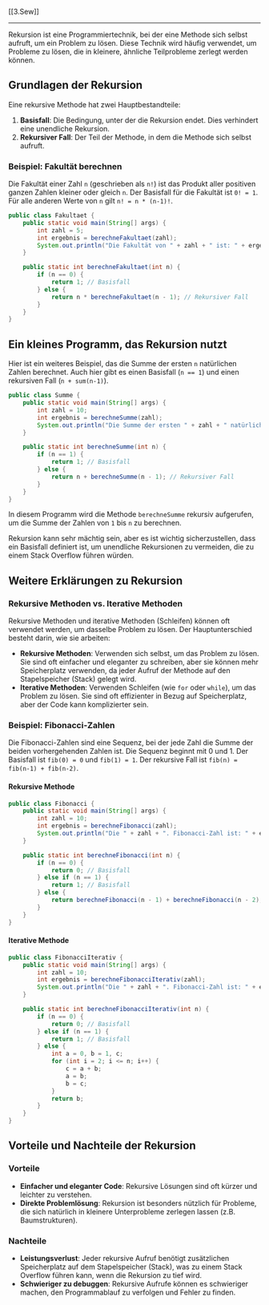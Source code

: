 [[3.Sew]]
___
Rekursion ist eine Programmiertechnik, bei der eine Methode sich selbst aufruft, um ein Problem zu lösen. Diese Technik wird häufig verwendet, um Probleme zu lösen, die in kleinere, ähnliche Teilprobleme zerlegt werden können.

## Grundlagen der Rekursion

Eine rekursive Methode hat zwei Hauptbestandteile:
1. **Basisfall**: Die Bedingung, unter der die Rekursion endet. Dies verhindert eine unendliche Rekursion.
2. **Rekursiver Fall**: Der Teil der Methode, in dem die Methode sich selbst aufruft.

### Beispiel: Fakultät berechnen

Die Fakultät einer Zahl `n` (geschrieben als `n!`) ist das Produkt aller positiven ganzen Zahlen kleiner oder gleich `n`. Der Basisfall für die Fakultät ist `0! = 1`. Für alle anderen Werte von `n` gilt `n! = n * (n-1)!`.

```java
public class Fakultaet {
    public static void main(String[] args) {
        int zahl = 5;
        int ergebnis = berechneFakultaet(zahl);
        System.out.println("Die Fakultät von " + zahl + " ist: " + ergebnis);
    }

    public static int berechneFakultaet(int n) {
        if (n == 0) {
            return 1; // Basisfall
        } else {
            return n * berechneFakultaet(n - 1); // Rekursiver Fall
        }
    }
}
```

## Ein kleines Programm, das Rekursion nutzt

Hier ist ein weiteres Beispiel, das die Summe der ersten `n` natürlichen Zahlen berechnet. Auch hier gibt es einen Basisfall (`n == 1`) und einen rekursiven Fall (`n + sum(n-1)`).

```java
public class Summe {
    public static void main(String[] args) {
        int zahl = 10;
        int ergebnis = berechneSumme(zahl);
        System.out.println("Die Summe der ersten " + zahl + " natürlichen Zahlen ist: " + ergebnis);
    }

    public static int berechneSumme(int n) {
        if (n == 1) {
            return 1; // Basisfall
        } else {
            return n + berechneSumme(n - 1); // Rekursiver Fall
        }
    }
}
```

In diesem Programm wird die Methode `berechneSumme` rekursiv aufgerufen, um die Summe der Zahlen von `1` bis `n` zu berechnen.

Rekursion kann sehr mächtig sein, aber es ist wichtig sicherzustellen, dass ein Basisfall definiert ist, um unendliche Rekursionen zu vermeiden, die zu einem Stack Overflow führen würden.

## Weitere Erklärungen zu Rekursion

### Rekursive Methoden vs. Iterative Methoden

Rekursive Methoden und iterative Methoden (Schleifen) können oft verwendet werden, um dasselbe Problem zu lösen. Der Hauptunterschied besteht darin, wie sie arbeiten:

- **Rekursive Methoden**: Verwenden sich selbst, um das Problem zu lösen. Sie sind oft einfacher und eleganter zu schreiben, aber sie können mehr Speicherplatz verwenden, da jeder Aufruf der Methode auf den Stapelspeicher (Stack) gelegt wird.
- **Iterative Methoden**: Verwenden Schleifen (wie `for` oder `while`), um das Problem zu lösen. Sie sind oft effizienter in Bezug auf Speicherplatz, aber der Code kann komplizierter sein.

### Beispiel: Fibonacci-Zahlen

Die Fibonacci-Zahlen sind eine Sequenz, bei der jede Zahl die Summe der beiden vorhergehenden Zahlen ist. Die Sequenz beginnt mit 0 und 1. Der Basisfall ist `fib(0) = 0` und `fib(1) = 1`. Der rekursive Fall ist `fib(n) = fib(n-1) + fib(n-2)`.

#### Rekursive Methode

```java
public class Fibonacci {
    public static void main(String[] args) {
        int zahl = 10;
        int ergebnis = berechneFibonacci(zahl);
        System.out.println("Die " + zahl + ". Fibonacci-Zahl ist: " + ergebnis);
    }

    public static int berechneFibonacci(int n) {
        if (n == 0) {
            return 0; // Basisfall
        } else if (n == 1) {
            return 1; // Basisfall
        } else {
            return berechneFibonacci(n - 1) + berechneFibonacci(n - 2); // Rekursiver Fall
        }
    }
}
```

#### Iterative Methode

```java
public class FibonacciIterativ {
    public static void main(String[] args) {
        int zahl = 10;
        int ergebnis = berechneFibonacciIterativ(zahl);
        System.out.println("Die " + zahl + ". Fibonacci-Zahl ist: " + ergebnis);
    }

    public static int berechneFibonacciIterativ(int n) {
        if (n == 0) {
            return 0; // Basisfall
        } else if (n == 1) {
            return 1; // Basisfall
        } else {
            int a = 0, b = 1, c;
            for (int i = 2; i <= n; i++) {
                c = a + b;
                a = b;
                b = c;
            }
            return b;
        }
    }
}
```

## Vorteile und Nachteile der Rekursion

### Vorteile

- **Einfacher und eleganter Code**: Rekursive Lösungen sind oft kürzer und leichter zu verstehen.
- **Direkte Problemlösung**: Rekursion ist besonders nützlich für Probleme, die sich natürlich in kleinere Unterprobleme zerlegen lassen (z.B. Baumstrukturen).

### Nachteile

- **Leistungsverlust**: Jeder rekursive Aufruf benötigt zusätzlichen Speicherplatz auf dem Stapelspeicher (Stack), was zu einem Stack Overflow führen kann, wenn die Rekursion zu tief wird.
- **Schwieriger zu debuggen**: Rekursive Aufrufe können es schwieriger machen, den Programmablauf zu verfolgen und Fehler zu finden.